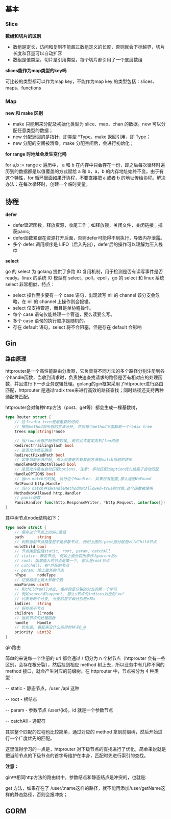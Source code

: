 ## 基本

### Slice

**数组和切片的区别**

- 数组是定长，访问和复制不能超过数组定义的长度，否则就会下标越界，切片长度和容量可以自动扩容
- 数组是值类型，切片是引用类型，每个切片都引用了一个底层数组

**slices能作为map类型的key吗**

可比较的类型都可以作为map key，不能作为map key 的类型包括：slices、maps、functions

### Map

**new 和 make 区别**

- make 只能用来分配及初始化类型为 slice、map、chan 的数据。new 可以分配任意类型的数据；
- new 分配返回的是指针，即类型 *Type。make 返回引用，即 Type；
- new 分配的空间被清零。make 分配空间后，会进行初始化；

**for range 时地址会发生变化吗**

 for a,b := range c 遍历中， a 和 b 在内存中只会存在一份，即之后每次循环时遍历到的数据都是以值覆盖的方式赋给 a 和 b，a，b 的内存地址始终不变。由于有这个特性，for 循环里面如果开协程，不要直接把 a 或者 b 的地址传给协程。解决办法：在每次循环时，创建一个临时变量。

## 协程

**defer**

- defer延迟函数，释放资源，收尾工作；如释放锁，关闭文件，关闭链接；捕获panic;
- defer函数紧跟在资源打开后面，否则defer可能得不到执行，导致内存泄露。
- 多个 defer 调用顺序是 LIFO（后入先出），defer后的操作可以理解为压入栈中

**select**

go 的 select 为 golang 提供了多路 IO 复用机制，用于检测是否有读写事件是否 ready。linux 的系统 IO 模型有 select，poll，epoll，go 的 select 和 linux 系统 select 非常相似，特点：

- select 操作至少要有一个 case 语句，出现读写 nil 的 channel 该分支会忽略，在 nil 的 channel 上操作则会报错。
- select 仅支持管道，而且是单协程操作。
- 每个 case 语句仅能处理一个管道，要么读要么写。
- 多个 case 语句的执行顺序是随机的。
- 存在 default 语句，select 将不会阻塞，但是存在 default 会影响

## Gin

### 路由原理

httprouter是一个高性能路由分发器，它负责将不同方法的多个路径分别注册到各个handle函数，当收到请求时，负责快速查找请求的路径是否有相对应的处理函数，并且进行下一步业务逻辑处理。golang的gin框架采用了httprouter进行路由匹配，httprouter 是通过radix tree来进行高效的路径查找；同时路径还支持两种通配符匹配。

httprouter会对每种http方法（post、get等）都会生成一棵基数树，

```go
type Router struct {
    // 这个radix tree是最重要的结构
    // 按照method将所有的方法分开, 然后每个method下面都是一个radix tree
    trees map[string]*node

    // 当/foo/没有匹配到的时候, 是否允许重定向到/foo路径
    RedirectTrailingSlash bool
    // 是否允许修正路径
    RedirectFixedPath bool
    // 如果当前无法匹配, 那么检查是否有其他方法能match当前的路由
    HandleMethodNotAllowed bool
    // 是否允许路由自动匹配options, 注意: 手动匹配的option优先级高于自动匹配
    HandleOPTIONS bool
    // 当no match的时候, 执行这个handler. 如果没有配置,那么返回NoFound
    NotFound http.Handler 
    // 当no natch并且HandleMethodNotAllowed=true的时候,这个函数被使用
    MethodNotAllowed http.Handler
    // panic函数
    PanicHandler func(http.ResponseWriter, *http.Request, interface{})
}
```

其中树节点node结构如下：

```go
type node struct {
    // 保存这个节点上的URL路径
    path      string
    // 判断当前节点路径是不是参数节点, 例如上图的:post部分就是wildChild节点
    wildChild bool
    // 节点类型包括static, root, param, catchAll
    // static: 静态节点, 例如上面分裂出来作为parent的s
    // root: 如果插入的节点是第一个, 那么是root节点
    // catchAll: 有*匹配的节点
    // param: 除上面外的节点
    nType     nodeType
    // 记录路径上最大参数个数
    maxParams uint8
    // 和children[]对应, 保存的是分裂的分支的第一个字符
    // 例如search和support, 那么s节点的indices对应的"eu"
    // 代表有两个分支, 分支的首字母分别是e和u
    indices   string
    // 保存孩子节点
    children  []*node
    // 当前节点的处理函数
    handle    Handle
    // 优先级, 看起来没什么卵用的样子@_@
    priority  uint32
}
```

gin路由

简单的来说每一个注册的 url 都会通过 / 切分为 n 个树节点（httprouter 会有一些区别，会存在根分裂），然后挂到相应 method 树上去，所以业务中有几种不同的 method 接口，就会产生对应的前缀树。在 httprouter 中，节点被分为 4 种类型：

-- static - 静态节点，/user /api 这种

-- root - 根结点

-- param - 参数节点 /user/{id}，id 就是一个参数节点

-- catchAll - 通配符

其实整个匹配的过程也比较简单，通过对应的 method 拿到前缀树，然后开始进行一个广度优先的匹配。

这里值得学习的一点是，httprouter 对下级节点的查找进行了优化，简单来说就是把当前节点的下级节点的首字母维护在本身，匹配时先进行索引的查找。

**注意：**

gin中相同http方法的路由树中，参数结点和静态结点是冲突的，也就是:

get 方法，如果存在了 /user/:name这样的路径，就不能再添加/user/getName这样的静态路径，否则会报冲突；

## GORM